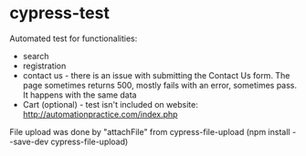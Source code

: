# cypress-test
Automated test for functionalities:
* search
* registration
* contact us - there is an issue with submitting the Contact Us form. The page sometimes returns 500, mostly fails with an error, sometimes pass. It happens with the same data
* Cart (optional) - test isn't included
on website: http://automationpractice.com/index.php

File upload was done by "attachFile" from cypress-file-upload (npm install --save-dev cypress-file-upload)
